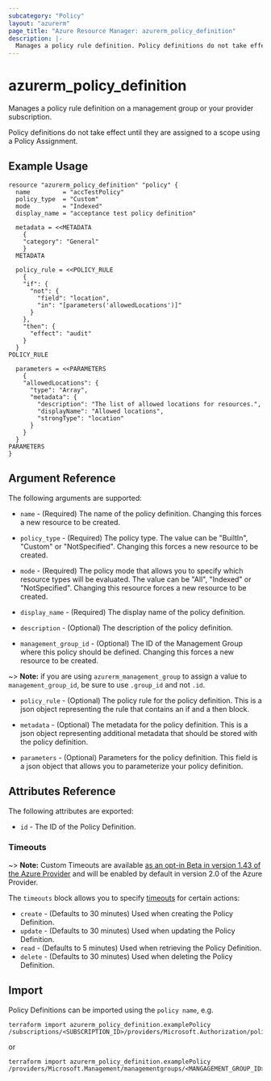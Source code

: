 ```yaml
---
subcategory: "Policy"
layout: "azurerm"
page_title: "Azure Resource Manager: azurerm_policy_definition"
description: |-
  Manages a policy rule definition. Policy definitions do not take effect until they are assigned to a scope using a Policy Assignment.
---
```


# azurerm_policy_definition

Manages a policy rule definition on a management group or your provider subscription.

Policy definitions do not take effect until they are assigned to a scope using a Policy Assignment.

## Example Usage

```hcl
resource "azurerm_policy_definition" "policy" {
  name         = "accTestPolicy"
  policy_type  = "Custom"
  mode         = "Indexed"
  display_name = "acceptance test policy definition"

  metadata = <<METADATA
    {
    "category": "General"
    }
  METADATA

  policy_rule = <<POLICY_RULE
	{
    "if": {
      "not": {
        "field": "location",
        "in": "[parameters('allowedLocations')]"
      }
    },
    "then": {
      "effect": "audit"
    }
  }
POLICY_RULE

  parameters = <<PARAMETERS
	{
    "allowedLocations": {
      "type": "Array",
      "metadata": {
        "description": "The list of allowed locations for resources.",
        "displayName": "Allowed locations",
        "strongType": "location"
      }
    }
  }
PARAMETERS
}
```

## Argument Reference

The following arguments are supported:

* `name` - (Required) The name of the policy definition. Changing this forces a
    new resource to be created.

* `policy_type` - (Required) The policy type.  The value can be "BuiltIn", "Custom"
    or "NotSpecified". Changing this forces a new resource to be created.

* `mode` - (Required) The policy mode that allows you to specify which resource
    types will be evaluated.  The value can be "All", "Indexed" or
    "NotSpecified". Changing this resource forces a new resource to be
    created.

* `display_name` - (Required) The display name of the policy definition.

* `description` - (Optional) The description of the policy definition.

* `management_group_id` - (Optional) The ID of the Management Group where this policy should be defined. Changing this forces a new resource to be created.

~> **Note:** if you are using `azurerm_management_group` to assign a value to `management_group_id`, be sure to use `.group_id` and not `.id`.

* `policy_rule` - (Optional) The policy rule for the policy definition. This
    is a json object representing the rule that contains an if and
    a then block.

* `metadata` - (Optional) The metadata for the policy definition. This
    is a json object representing additional metadata that should be stored
    with the policy definition.

* `parameters` - (Optional) Parameters for the policy definition. This field
    is a json object that allows you to parameterize your policy definition.

## Attributes Reference

The following attributes are exported:

* `id` - The ID of the Policy Definition.

### Timeouts

~> **Note:** Custom Timeouts are available [as an opt-in Beta in version 1.43 of the Azure Provider](/docs/providers/azurerm/guides/2.0-beta.html) and will be enabled by default in version 2.0 of the Azure Provider.

The `timeouts` block allows you to specify [timeouts](https://www.terraform.io/docs/configuration/resources.html#timeouts) for certain actions:

* `create` - (Defaults to 30 minutes) Used when creating the Policy Definition.
* `update` - (Defaults to 30 minutes) Used when updating the Policy Definition.
* `read` - (Defaults to 5 minutes) Used when retrieving the Policy Definition.
* `delete` - (Defaults to 30 minutes) Used when deleting the Policy Definition.

## Import

Policy Definitions can be imported using the `policy name`, e.g.

```shell
terraform import azurerm_policy_definition.examplePolicy /subscriptions/<SUBSCRIPTION_ID>/providers/Microsoft.Authorization/policyDefinitions/<POLICY_NAME>
```

or

```shell
terraform import azurerm_policy_definition.examplePolicy /providers/Microsoft.Management/managementgroups/<MANGAGEMENT_GROUP_ID>/providers/Microsoft.Authorization/policyDefinitions/<POLICY_NAME>
```
